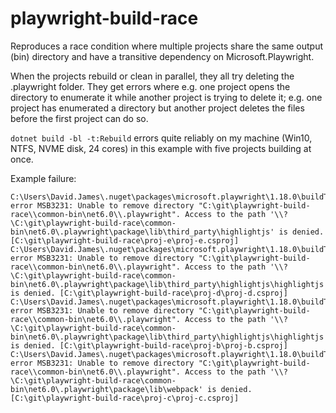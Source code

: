# playwright-build-race

Reproduces a race condition where multiple projects share the same output (bin) directory and have a transitive dependency on Microsoft.Playwright.

When the projects rebuild or clean in parallel, they all try deleting the .playwright folder. They get errors where e.g. one project opens the directory
to enumerate it while another project is trying to delete it; e.g. one project has enumerated a directory but another project deletes the files before the
first project can do so.

`dotnet build -bl -t:Rebuild` errors quite reliably on my machine (Win10, NTFS, NVME disk, 24 cores) in this example with five projects building at once.

Example failure:
```C:\Users\David.James\.nuget\packages\microsoft.playwright\1.18.0\buildTransitive\Microsoft.Playwright.targets(33,5): error MSB3231: Unable to remove directory "C:\git\playwright-build-race\\common-bin\net6.0\\.playwright". Could not find a part of the path '\\?\C:\git\playwright-build-race\common-bin\net6.0\.playwright\package\lib\common'. [C:\git\playwright-build-race\proj-a\proj-a.csproj]
C:\Users\David.James\.nuget\packages\microsoft.playwright\1.18.0\buildTransitive\Microsoft.Playwright.targets(33,5): error MSB3231: Unable to remove directory "C:\git\playwright-build-race\\common-bin\net6.0\\.playwright". Access to the path '\\?\C:\git\playwright-build-race\common-bin\net6.0\.playwright\package\lib\third_party\highlightjs' is denied. [C:\git\playwright-build-race\proj-e\proj-e.csproj]
C:\Users\David.James\.nuget\packages\microsoft.playwright\1.18.0\buildTransitive\Microsoft.Playwright.targets(33,5): error MSB3231: Unable to remove directory "C:\git\playwright-build-race\\common-bin\net6.0\\.playwright". Access to the path '\\?\C:\git\playwright-build-race\common-bin\net6.0\.playwright\package\lib\third_party\highlightjs\highlightjs' is denied. [C:\git\playwright-build-race\proj-d\proj-d.csproj]
C:\Users\David.James\.nuget\packages\microsoft.playwright\1.18.0\buildTransitive\Microsoft.Playwright.targets(33,5): error MSB3231: Unable to remove directory "C:\git\playwright-build-race\\common-bin\net6.0\\.playwright". Access to the path '\\?\C:\git\playwright-build-race\common-bin\net6.0\.playwright\package\lib\third_party\highlightjs\highlightjs' is denied. [C:\git\playwright-build-race\proj-b\proj-b.csproj]
C:\Users\David.James\.nuget\packages\microsoft.playwright\1.18.0\buildTransitive\Microsoft.Playwright.targets(33,5): error MSB3231: Unable to remove directory "C:\git\playwright-build-race\\common-bin\net6.0\\.playwright". Access to the path '\\?\C:\git\playwright-build-race\common-bin\net6.0\.playwright\package\lib\webpack' is denied. [C:\git\playwright-build-race\proj-c\proj-c.csproj]
```
